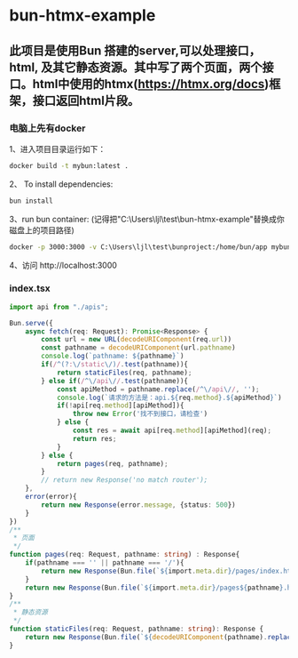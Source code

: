 # bun-htmx-example

## 此项目是使用Bun 搭建的server,可以处理接口，html, 及其它静态资源。其中写了两个页面，两个接口。html中使用的htmx(https://htmx.org/docs)框架，接口返回html片段。

### 电脑上先有docker

1、进入项目目录运行如下：

```bash
docker build -t mybun:latest .
```

2、 To install dependencies:

```bash
bun install
```

3、run bun container: (记得把"C:\Users\ljl\test\bun-htmx-example"替换成你磁盘上的项目路径)

```bash
docker -p 3000:3000 -v C:\Users\ljl\test\bunproject:/home/bun/app mybun:latest
```

4、访问 http://localhost:3000


### index.tsx

```typescript
import api from "./apis";

Bun.serve({
    async fetch(req: Request): Promise<Response> {
        const url = new URL(decodeURIComponent(req.url))
        const pathname = decodeURIComponent(url.pathname)
        console.log(`pathname: ${pathname}`)
        if(/^(?:\/static\/)/.test(pathname)){
            return staticFiles(req, pathname);
        } else if(/^\/api\//.test(pathname)){
            const apiMethod = pathname.replace(/^\/api\//, '');
            console.log(`请求的方法是：api.${req.method}.${apiMethod}`)
            if(!api[req.method][apiMethod]){
                throw new Error('找不到接口，请检查')
            } else {
                const res = await api[req.method][apiMethod](req);
                return res;
            }
        } else {
            return pages(req, pathname);
        }
        // return new Response('no match router');
    },
    error(error){
        return new Response(error.message, {status: 500})
    }
})
/**
 * 页面
 */
function pages(req: Request, pathname: string) : Response{
    if(pathname === '' || pathname === '/'){
        return new Response(Bun.file(`${import.meta.dir}/pages/index.html`))
    }
    return new Response(Bun.file(`${import.meta.dir}/pages${pathname}.html`))
}
/**
 * 静态资源
 */
function staticFiles(req: Request, pathname: string): Response {
    return new Response(Bun.file(`${decodeURIComponent(pathname).replace(/^\//, '')}`))
}
```

